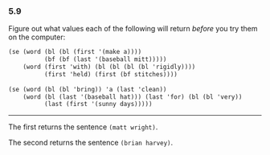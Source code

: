 ### 5.9

Figure out what values each of the following will return _before_ you try them on the computer:

~~~ scheme
(se (word (bl (bl (first '(make a))))
          (bf (bf (last '(baseball mitt)))))
    (word (first 'with) (bl (bl (bl (bl 'rigidly))))
          (first 'held) (first (bf stitches))))
          
(se (word (bl (bl 'bring)) 'a (last 'clean))
    (word (bl (last '(baseball hat))) (last 'for) (bl (bl 'very))
          (last (first '(sunny days)))))
~~~

***

The first returns the sentence `(matt wright)`.

The second returns the sentence `(brian harvey)`.